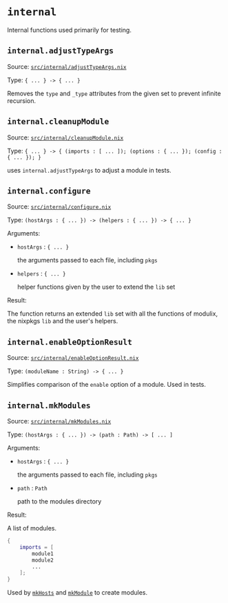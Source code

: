 # `internal`

Internal functions used primarily for testing.

## `internal.adjustTypeArgs`

Source: [`src/internal/adjustTypeArgs.nix`](https://github.com/anders130/modulix/blob/master/src/internal/adjustTypeArgs.nix)

Type: `{ ... } -> { ... }`

Removes the `type` and `_type` attributes from the given set to prevent infinite recursion.

## `internal.cleanupModule`

Source: [`src/internal/cleanupModule.nix`](https://github.com/anders130/modulix/blob/master/src/internal/cleanupModule.nix)

Type: `{ ... } -> { (imports : [ ... ]); (options : { ... }); (config : { ... }); }`

uses `internal.adjustTypeArgs` to adjust a module in tests.

## `internal.configure`

Source: [`src/internal/configure.nix`](https://github.com/anders130/modulix/blob/master/src/internal/configure.nix)

Type: `(hostArgs : { ... }) -> (helpers : { ... }) -> { ... }`

Arguments:

- `hostArgs` : `{ ... }`

  the arguments passed to each file, including `pkgs`

- `helpers` : `{ ... }`

  helper functions given by the user to extend the `lib` set

Result:

The function returns an extended `lib` set with all the functions of modulix, the nixpkgs `lib` and the user's helpers.

## `internal.enableOptionResult`

Source: [`src/internal/enableOptionResult.nix`](https://github.com/anders130/modulix/blob/master/src/internal/enableOptionResult.nix)

Type: `(moduleName : String) -> { ... }`

Simplifies comparison of the `enable` option of a module. Used in tests.

## `internal.mkModules`

Source: [`src/internal/mkModules.nix`](https://github.com/anders130/modulix/blob/master/src/internal/mkModules.nix)

Type: `(hostArgs : { ... }) -> (path : Path) -> [ ... ]`

Arguments:

- `hostArgs` : `{ ... }`

  the arguments passed to each file, including `pkgs`

- `path` : `Path`

  path to the modules directory

Result:

A list of modules.

```nix
{
    imports = [
        module1
        module2
        ...
    ];
}
```

Used by [`mkHosts`](./mkHosts.md) and [`mkModule`](./mkModule.md) to create modules.
